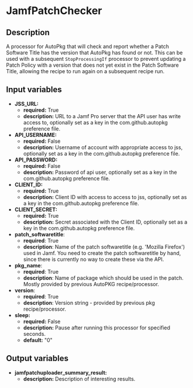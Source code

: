 # JamfPatchChecker

## Description

A processor for AutoPkg that will check and report whether a Patch Software Title has the version that AutoPkg has found or not. This can be used with a subsequent `StopProcessingIf` processor to prevent updating a Patch Policy with a version that does not yet exist in the Patch Software Title, allowing the recipe to run again on a subsequent recipe run.

## Input variables

- **JSS_URL:**
  - **required:** True
  - **description:** URL to a Jamf Pro server that the API user has write access to, optionally set as a key in the com.github.autopkg preference file.
- **API_USERNAME:**
  - **required:** False
  - **description:** Username of account with appropriate access to jss, optionally set as a key in the com.github.autopkg preference file.
- **API_PASSWORD:**
  - **required:** False
  - **description:** Password of api user, optionally set as a key in the com.github.autopkg preference file.
- **CLIENT_ID:**
  - **required:** True
  - **description:** Client ID with access to access to jss, optionally set as a key in the com.github.autopkg preference file.
- **CLIENT_SECRET:**
  - **required:** True
  - **description:** Secret associated with the Client ID, optionally set as a key in the com.github.autopkg preference file.
- **patch_softwaretitle**:
  - **required**: True
  - **description**: Name of the patch softwaretitle (e.g. 'Mozilla Firefox') used in Jamf. You need to create the patch softwaretitle by hand, since there is currently no way to create these via the API.
- **pkg_name**:
  - **required**: True
  - **description**: Name of package which should be used in the patch. Mostly provided by previous AutoPKG recipe/processor.
- **version**:
  - **required**: True
  - **description**: Version string - provided by previous pkg recipe/processor.
- **sleep:**
  - **required:** False
  - **description:** Pause after running this processor for specified seconds.
  - **default:** "0"

## Output variables

- **jamfpatchuploader_summary_result:**
  - **description:** Description of interesting results.
